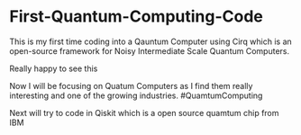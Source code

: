 # First-Quantum-Computing-Code
This is my first time coding into a Qauntum Computer using Cirq which is an open-source framework for Noisy Intermediate Scale Quantum Computers.

Really happy to see this

Now I will be focusing on Quatum Computers as I find them really interesting and one of the growing industries. 
#QuamtumComputing

Next will try to code in Qiskit which is a open source quamtum chip from IBM

